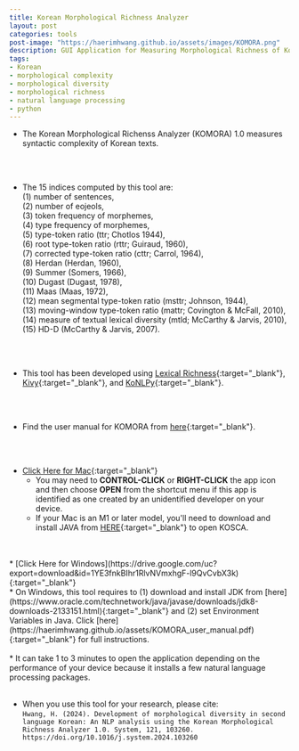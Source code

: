 ```yaml
---
title: Korean Morphological Richness Analyzer
layout: post
categories: tools
post-image: "https://haerimhwang.github.io/assets/images/KOMORA.png"
description: GUI Application for Measuring Morphological Richness of Korean Texts
tags:
- Korean
- morphological complexity
- morphological diversity
- morphological richness
- natural language processing
- python
---
```


* The Korean Morphological Richenss Analyzer (KOMORA) 1.0 measures syntactic complexity of Korean texts. 
<br>
<br>

* The 15 indices computed by this tool are:  
    (1) number of sentences, <br>
    (2) number of eojeols, <br>
    (3) token frequency of morphemes,  <br>
    (4) type frequency of morphemes, <br> 
    (5) type-token ratio (ttr; Chotlos 1944),  <br>
    (6) root type-token ratio (rttr; Guiraud, 1960),  <br>
    (7) corrected type-token ratio (cttr; Carrol, 1964),  <br>
    (8) Herdan (Herdan, 1960),  <br>
    (9) Summer (Somers, 1966),  <br>
    (10) Dugast (Dugast, 1978),  <br>
    (11) Maas (Maas, 1972),  <br>
    (12) mean segmental type-token ratio (msttr; Johnson, 1944),  <br>
    (13) moving-window type-token ratio (mattr; Covington & McFall, 2010),  <br>
    (14) measure of textual lexical diversity (mtld; McCarthy & Jarvis, 2010),  <br>
    (15) HD-D (McCarthy & Jarvis, 2007). 
<br>
<br>

* This tool has been developed using [Lexical Richness](https://pypi.org/project/lexicalrichness/){:target="_blank"}, [Kivy](https://kivy.org/#home){:target="_blank"}, and [KoNLPy](https://konlpy.org/en/latest/){:target="_blank"}. 
<br>
<br>

* Find the user manual for KOMORA from [here](https://haerimhwang.github.io/assets/KOMORA_user_manual.pdf){:target="_blank"}. 
<br>
<br>

* [Click Here for Mac](https://drive.google.com/uc?export=download&id=1swXgTJa0nGhXAIrslWH9RaXnXGAdHltI){:target="_blank"} <br>
    * You may need to **CONTROL-CLICK** or **RIGHT-CLICK** the app icon and then choose **OPEN** from the shortcut menu if this app is identified as one created by an unidentified developer on your device.
    * If your Mac is an M1 or later model, you'll need to download and install JAVA from [HERE](https://www.oracle.com/java/technologies/javase/jdk8-arm-downloads.html){:target="_blank"} to open KOSCA.
<br>
<br>
<!--https://drive.google.com/file/d/1swXgTJa0nGhXAIrslWH9RaXnXGAdHltI/view?usp=share_link-->        
* [Click Here for Windows](https://drive.google.com/uc?export=download&id=1YE3fnkBIhr1RlvNVmxhgF-l9QvCvbX3k){:target="_blank"} <br>
    * On Windows, this tool requires to (1) download and install JDK from [here](https://www.oracle.com/technetwork/java/javase/downloads/jdk8-downloads-2133151.html){:target="_blank"} and (2) set Environment Variables in Java. Click [here](https://haerimhwang.github.io/assets/KOMORA_user_manual.pdf){:target="_blank"} for full instructions. 
<br>
<br>      
<!-- https://drive.google.com/file/d/1YE3fnkBIhr1RlvNVmxhgF-l9QvCvbX3k/view?usp=share_link -->     
* It can take 1 to 3 minutes to open the application depending on the performance of your device because it installs a few natural language processing packages.  
<br>
<br>
    
* When you use this tool for your research, please cite:  
    `Hwang, H. (2024). Development of morphological diversity in second language Korean: An NLP analysis using the Korean Morphological Richness Analyzer 1.0. System, 121, 103260. https://doi.org/10.1016/j.system.2024.103260`  
